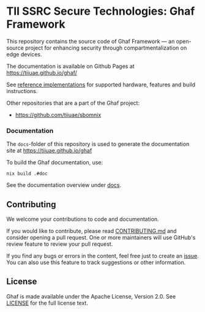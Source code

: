 # TII SSRC Secure Technologies: Ghaf Framework

This repository contains the source code of Ghaf Framework — an open-source project for enhancing security through compartmentalization on edge devices.

The documentation is available on Github Pages at https://tiiuae.github.io/ghaf/

See [reference implementations](https://tiiuae.github.io/ghaf/build_config/reference_implementations.html) for supported hardware, features and build instructions.

Other repositories that are a part of the Ghaf project:

* https://github.com/tiiuae/sbomnix

### Documentation

The `docs`-folder of this repository is used to generate the documentation site at https://tiiuae.github.io/ghaf

To build the Ghaf documentation, use:

    nix build .#doc
    
See the documentation overview under [docs](./docs/README.md).


## Contributing

We welcome your contributions to code and documentation.

If you would like to contribute, please read [CONTRIBUTING.md](CONTRIBUTING.md) and consider opening a pull request. One or more maintainers will use GitHub's review feature to review your pull request.

If you find any bugs or errors in the content, feel free just to create an [issue](https://github.com/tiiuae/ghaf/issues). You can also use this feature to track suggestions or other information.


## License

Ghaf is made available under the Apache License, Version 2.0. See [LICENSE](./LICENSE) for the full license text.
